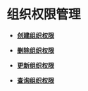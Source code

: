 # 组织权限管理<a name="swr_02_0024"></a>

 

-   **[创建组织权限](创建组织权限.md)**  

-   **[删除组织权限](删除组织权限.md)**  

-   **[更新组织权限](更新组织权限.md)**  

-   **[查询组织权限](查询组织权限.md)**  


